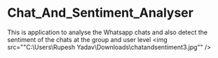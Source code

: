 # Chat_And_Sentiment_Analyser
This is application to analyse the Whatsapp chats  and also detect the sentiment of the  chats at the group and user level
<img src=""C:\Users\Rupesh Yadav\Downloads\chatandsentiment3.jpg"" />
